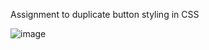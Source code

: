 Assignment to duplicate button styling in CSS

![image](https://user-images.githubusercontent.com/70794561/132087795-7fbd8ce4-5d0d-4539-aa16-f1b6924ce22d.png)

